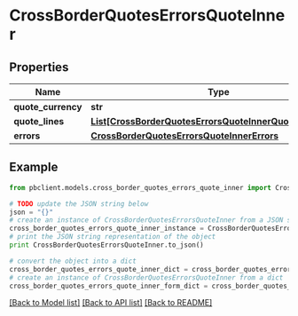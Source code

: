 # CrossBorderQuotesErrorsQuoteInner


## Properties
Name | Type | Description | Notes
------------ | ------------- | ------------- | -------------
**quote_currency** | **str** |  | [optional] 
**quote_lines** | [**List[CrossBorderQuotesErrorsQuoteInnerQuoteLinesInner]**](CrossBorderQuotesErrorsQuoteInnerQuoteLinesInner.md) |  | [optional] 
**errors** | [**CrossBorderQuotesErrorsQuoteInnerErrors**](CrossBorderQuotesErrorsQuoteInnerErrors.md) |  | [optional] 

## Example

```python
from pbclient.models.cross_border_quotes_errors_quote_inner import CrossBorderQuotesErrorsQuoteInner

# TODO update the JSON string below
json = "{}"
# create an instance of CrossBorderQuotesErrorsQuoteInner from a JSON string
cross_border_quotes_errors_quote_inner_instance = CrossBorderQuotesErrorsQuoteInner.from_json(json)
# print the JSON string representation of the object
print CrossBorderQuotesErrorsQuoteInner.to_json()

# convert the object into a dict
cross_border_quotes_errors_quote_inner_dict = cross_border_quotes_errors_quote_inner_instance.to_dict()
# create an instance of CrossBorderQuotesErrorsQuoteInner from a dict
cross_border_quotes_errors_quote_inner_form_dict = cross_border_quotes_errors_quote_inner.from_dict(cross_border_quotes_errors_quote_inner_dict)
```
[[Back to Model list]](../README.md#documentation-for-models) [[Back to API list]](../README.md#documentation-for-api-endpoints) [[Back to README]](../README.md)


